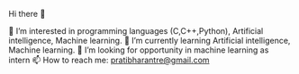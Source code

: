 Hi there 👋

🔭 I’m interested in programming languages (C,C++,Python), Artificial intelligence, Machine learning.
🌱 I’m currently learning Artificial intelligence, Machine learning.
👯 I’m looking for opportunity in machine learning as intern
📫 How to reach me: pratibharantre@gmail.com
